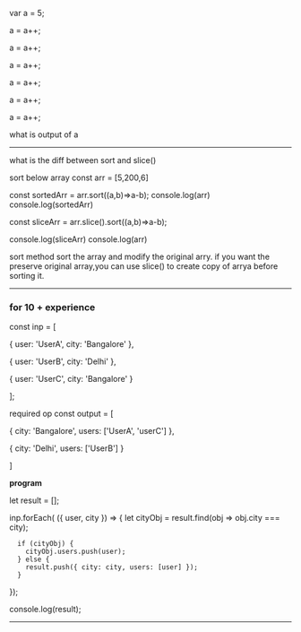 var a = 5;

a = a++;

a = a++;

a = a++;

a = a++;

a = a++;

a = a++;

what is output of a

---

what is the diff between sort and slice()

sort below array 
const arr = [5,200,6] 
 
const sortedArr = arr.sort((a,b)=>a-b);
console.log(arr)
console.log(sortedArr)

const sliceArr = arr.slice().sort((a,b)=>a-b);

console.log(sliceArr)
console.log(arr)

sort method sort the array and modify the original arry. 
if you want the preserve original array,you can use slice() to create copy of arrya before sorting it.

---

### for 10 + experience

const inp = [
 
  { user: 'UserA', city: 'Bangalore' },
 
  { user: 'UserB', city: 'Delhi' },
 
  { user: 'UserC', city: 'Bangalore' }
 
];

required op
const output = [
 
  { city: 'Bangalore', users: ['UserA', 'userC'] },
 
  { city: 'Delhi', users: ['UserB'] }
 
]

**program**

let result = [];
 
inp.forEach( ({ user, city }) => {
      let cityObj = result.find(obj => obj.city === city);
    
      if (cityObj) {
        cityObj.users.push(user);
      } else {
        result.push({ city: city, users: [user] });
      }
      
});
 
console.log(result);

---
